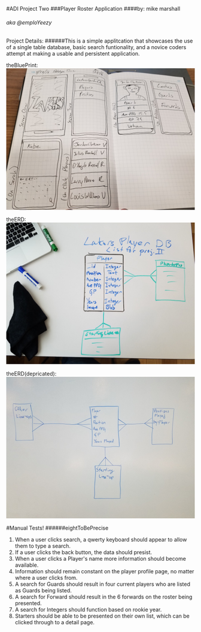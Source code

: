 #ADI Project Two
###Player Roster Application
####by: mike marshall
###### aka @emploYeezy

Project Details:
######This is a simple applitcation that showcases the use of a single table database, basic search funtionality, and a novice coders attempt at making a usable and persistent application.   

theBluePrint:
![](projTwo/paperPrototype.jpg)

theERD:
![](projTwo/proj2ERD2.jpg)


theERD(depricated):
![](projTwo/playerListErd.jpg)

#Manual Tests!
######eightToBePrecise

1. When a user clicks search, a qwerty keyboard should appear to allow them to type a search. 
2. If a user clicks the back button, the data should presist.
3. When a user clicks a Player's name more information should become available.
4. Information should remain constant on the player profile page, no matter where a user clicks from.
5. A search for Guards should result in four current players who are listed as Guards being listed.
6. A search for Forward should result in the 6 forwards on the roster being presented. 
7. A search for Integers should function based on rookie year. 
8. Starters should be able to be presented on their own list, which can be clicked through to a detail page.